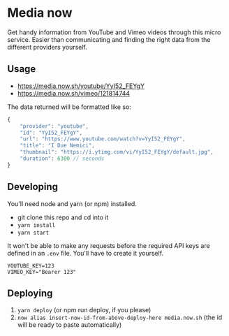 # Media now

Get handy information from YouTube and Vimeo videos through this micro service. Easier than communicating and finding the right data from the different providers yourself.

## Usage

- https://media.now.sh/youtube/YyI52_FEYgY
- https://media.now.sh/vimeo/121814744

The data returned will be formatted like so:

```js
{
	"provider": "youtube",
	"id": "YyI52_FEYgY",
	"url": "https://www.youtube.com/watch?v=YyI52_FEYgY",
	"title": "I Due Nemici",
	"thumbnail": "https://i.ytimg.com/vi/YyI52_FEYgY/default.jpg",
	"duration": 6300 // seconds
}
```

## Developing

You'll need node and yarn (or npm) installed.

* git clone this repo and cd into it
* `yarn install`
* `yarn start`

It won't be able to make any requests before the required API keys are defined in an `.env` file. You'll have to create it yourself.

```
YOUTUBE_KEY=123
VIMEO_KEY="Bearer 123"
```

## Deploying

1. `yarn deploy` (or npm run deploy, if you please)
2. `now alias insert-now-id-from-above-deploy-here media.now.sh` (the id will be ready to paste automatically)
